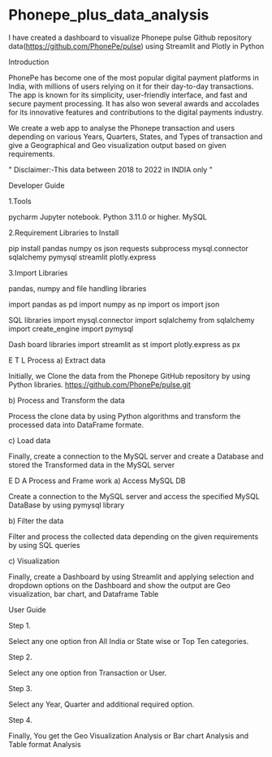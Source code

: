 # Phonepe_plus_data_analysis

I have created a dashboard to visualize Phonepe pulse Github repository data(https://github.com/PhonePe/pulse) using Streamlit and Plotly in Python

Introduction

PhonePe has become one of the most popular digital payment platforms in India, with millions of users relying on it for their day-to-day transactions. The app is known for its simplicity, user-friendly interface, and fast and secure payment processing. It has also won several awards and accolades for its innovative features and contributions to the digital payments industry.

We create a web app to analyse the Phonepe transaction and users depending on various Years, Quarters, States, and Types of transaction and give a Geographical and Geo visualization output based on given requirements.

" Disclaimer:-This data between 2018 to 2022 in INDIA only " 

Developer Guide

1.Tools

pycharm Jupyter notebook. Python 3.11.0 or higher. MySQL

2.Requirement Libraries to Install

pip install pandas numpy os json requests subprocess mysql.connector sqlalchemy pymysql streamlit plotly.express

3.Import Libraries

pandas, numpy and file handling libraries

import pandas as pd import numpy as np import os import json

SQL libraries import mysql.connector import sqlalchemy from sqlalchemy import create_engine import pymysql

Dash board libraries import streamlit as st import plotly.express as px

E T L Process
a) Extract data

Initially, we Clone the data from the Phonepe GitHub repository by using Python libraries. https://github.com/PhonePe/pulse.git

b) Process and Transform the data

Process the clone data by using Python algorithms and transform the processed data into DataFrame formate.

c) Load data

Finally, create a connection to the MySQL server and create a Database and stored the Transformed data in the MySQL server

E D A Process and Frame work
a) Access MySQL DB

Create a connection to the MySQL server and access the specified MySQL DataBase by using pymysql library

b) Filter the data

Filter and process the collected data depending on the given requirements by using SQL queries

c) Visualization

Finally, create a Dashboard by using Streamlit and applying selection and dropdown options on the Dashboard and show the output are Geo visualization, bar chart, and Dataframe Table

User Guide

Step 1.

Select any one option fron All India or State wise or Top Ten categories.

Step 2.

Select any one option fron Transaction or User.

Step 3.

Select any Year, Quarter and additional required option.

Step 4.

Finally, You get the Geo Visualization Analysis or Bar chart Analysis and Table format Analysis
